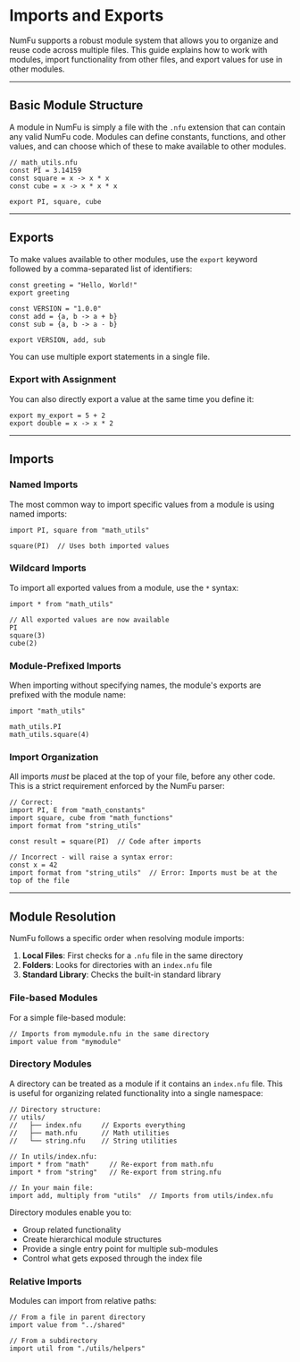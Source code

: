 # Imports and Exports

NumFu supports a robust module system that allows you to organize and reuse code across multiple files. This guide explains how to work with modules, import functionality from other files, and export values for use in other modules.

-----
## Basic Module Structure

A module in NumFu is simply a file with the `.nfu` extension that can contain any valid NumFu code. Modules can define constants, functions, and other values, and can choose which of these to make available to other modules.

```numfu
// math_utils.nfu
const PI = 3.14159
const square = x -> x * x
const cube = x -> x * x * x

export PI, square, cube
```

-----
## Exports

To make values available to other modules, use the `export` keyword followed by a comma-separated list of identifiers:

```numfu
const greeting = "Hello, World!"
export greeting

const VERSION = "1.0.0"
const add = {a, b -> a + b}
const sub = {a, b -> a - b}

export VERSION, add, sub
```
You can use multiple export statements in a single file.

### Export with Assignment

You can also directly export a value at the same time you define it:

```numfu
export my_export = 5 + 2
export double = x -> x * 2
```

-----
## Imports

### Named Imports
The most common way to import specific values from a module is using named imports:

```numfu
import PI, square from "math_utils"

square(PI)  // Uses both imported values
```

### Wildcard Imports
To import all exported values from a module, use the `*` syntax:

```numfu
import * from "math_utils"

// All exported values are now available
PI
square(3)
cube(2)
```

### Module-Prefixed Imports
When importing without specifying names, the module's exports are prefixed with the module name:

```numfu
import "math_utils"

math_utils.PI
math_utils.square(4)
```

### Import Organization
All imports *must* be placed at the top of your file, before any other code. This is a strict requirement enforced by the NumFu parser:

```numfu
// Correct:
import PI, E from "math_constants"
import square, cube from "math_functions"
import format from "string_utils"

const result = square(PI)  // Code after imports

// Incorrect - will raise a syntax error:
const x = 42
import format from "string_utils"  // Error: Imports must be at the top of the file
```

-----
## Module Resolution

NumFu follows a specific order when resolving module imports:

1. **Local Files**: First checks for a `.nfu` file in the same directory
2. **Folders**: Looks for directories with an `index.nfu` file
3. **Standard Library**: Checks the built-in standard library

### File-based Modules
For a simple file-based module:

```numfu
// Imports from mymodule.nfu in the same directory
import value from "mymodule"
```

### Directory Modules
A directory can be treated as a module if it contains an `index.nfu` file. This is useful for organizing related functionality into a single namespace:

```numfu
// Directory structure:
// utils/
//   ├── index.nfu     // Exports everything
//   ├── math.nfu      // Math utilities
//   └── string.nfu    // String utilities

// In utils/index.nfu:
import * from "math"     // Re-export from math.nfu
import * from "string"   // Re-export from string.nfu

// In your main file:
import add, multiply from "utils"  // Imports from utils/index.nfu
```

Directory modules enable you to:
- Group related functionality
- Create hierarchical module structures
- Provide a single entry point for multiple sub-modules
- Control what gets exposed through the index file

### Relative Imports
Modules can import from relative paths:

```numfu
// From a file in parent directory
import value from "../shared"

// From a subdirectory
import util from "./utils/helpers"
```
